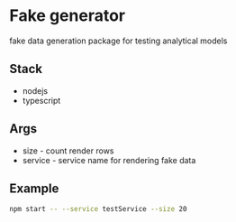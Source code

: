 # Fake generator

fake data generation package for testing analytical models

## Stack

- nodejs
- typescript

## Args

- size - count render rows
- service - service name for rendering fake data

## Example

```bash
npm start -- --service testService --size 20
```
